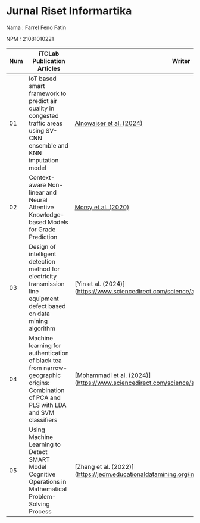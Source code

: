 # Jurnal Riset Informartika

Nama : Farrel Feno Fatin

NPM  : 21081010221

| Num | iTCLab Publication Articles | Writer |
| --- | --------------------------------------------------------| ------------------------ |
| 01  | IoT based smart framework to predict air quality in congested traffic areas using SV-CNN ensemble and KNN imputation model  | [Alnowaiser et al. (2024)](https://www.sciencedirect.com/science/article/pii/S0045790624002398)  | 
| 02  | Context-aware Non-linear and Neural Attentive Knowledge-based Models for Grade Prediction | [Morsy et al. (2020)](https://arxiv.org/abs/2003.05063) |
| 03  | Design of intelligent detection method for electricity transmission line equipment defect based on data mining algorithm | [Yin et al. (2024)] (https://www.sciencedirect.com/science/article/pii/S2666202724002556)| 
| 04  | Machine learning for authentication of black tea from narrow-geographic origins: Combination of PCA and PLS with LDA and SVM classifiers | [Mohammadi et al. (2024)] (https://www.sciencedirect.com/science/article/pii/S0023643824006807)| 
| 05  | Using Machine Learning to Detect SMART Model Cognitive Operations in Mathematical Problem-Solving Process | [Zhang et al. (2022)] (https://jedm.educationaldatamining.org/index.php/JEDM/article/view/610) |
